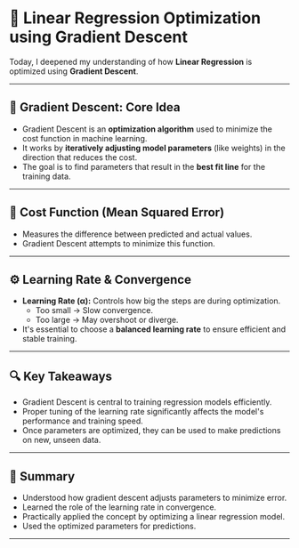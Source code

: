 # 📘 Linear Regression Optimization using Gradient Descent

Today, I deepened my understanding of how **Linear Regression** is optimized using **Gradient Descent**. 

---

## 🔄 Gradient Descent: Core Idea
- Gradient Descent is an **optimization algorithm** used to minimize the cost function in machine learning.
- It works by **iteratively adjusting model parameters** (like weights) in the direction that reduces the cost.
- The goal is to find parameters that result in the **best fit line** for the training data.

---

## 🧮 Cost Function (Mean Squared Error)
- Measures the difference between predicted and actual values.
- Gradient Descent attempts to minimize this function.

---

## ⚙️ Learning Rate & Convergence
- **Learning Rate (α):** Controls how big the steps are during optimization.
  - Too small → Slow convergence.
  - Too large → May overshoot or diverge.
- It's essential to choose a **balanced learning rate** to ensure efficient and stable training.

---

## 🔍 Key Takeaways
- Gradient Descent is central to training regression models efficiently.
- Proper tuning of the learning rate significantly affects the model's performance and training speed.
- Once parameters are optimized, they can be used to make predictions on new, unseen data.

---

## 📌 Summary
- Understood how gradient descent adjusts parameters to minimize error.
- Learned the role of the learning rate in convergence.
- Practically applied the concept by optimizing a linear regression model.
- Used the optimized parameters for predictions.

---

